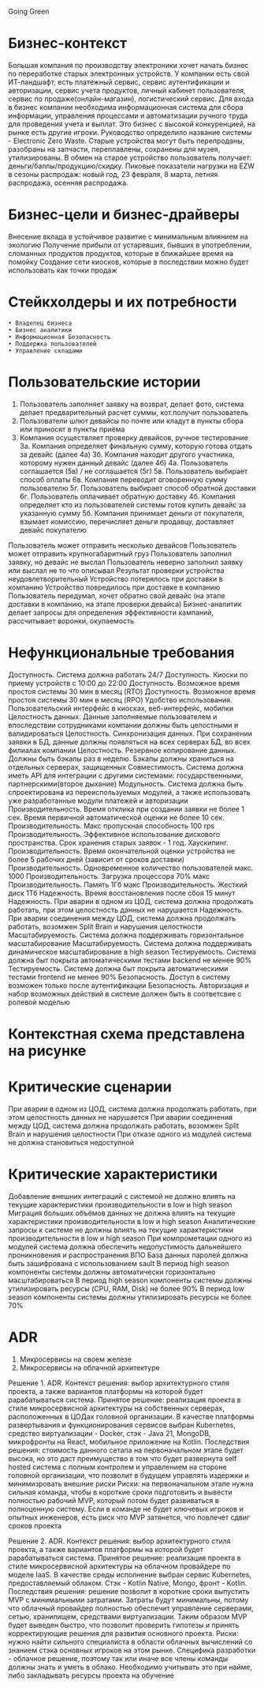Going Green



# Бизнес-контекст
Большая компания по производству электроники хочет начать бизнес по переработке старых электронных устройств.
У компании есть свой ИТ-ландшафт, есть платежный сервис, сервис аутентификации и авторизации, сервис учета продуктов,
личный кабинет пользователя, сервис по продаже(онлайн-магазин), логистический сервис.
Для входа в бизнес компании необходима информационная система для сбора информации, управления процессами 
и автоматизации ручного труда для проведения учета и выплат.
Это бизнес с высокой конкуренцией, на рынке есть другие игроки. 
Руководство определило название системы - Electronic Zero Waste. 
Старые устройства могут быть перепроданы, разобраны на запчасти, переплавлены, сохранены для музея, утилизированы.
В обмен на старое устройство пользователь получает: деньги/баллы/продукцию/скидку.
Пиковые показатели нагрузки на EZW в сезоны распродаж: новый год, 23 февраля, 8 марта, летняя распродажа, осенняя распродажа.

# Бизнес-цели и бизнес-драйверы
Внесение вклада в устойчивое развитие с минимальным влиянием на экологию
Получение прибыли от устаревших, бывших в употреблении, сломанных продуктов продуктов, которые в ближайшее время на помойку
Создание сети киосков, которые в последствии можно будет использовать как точки продаж

# Стейкхолдеры и их потребности
    • Владелец бизнеса
    • Бизнес аналитики
    • Информационная Безопасность
    • Поддержка пользователей
    • Управление складами

# Пользовательские истории
1. Пользователь заполняет заявку на возврат, делает фото, система делает предварительный расчет суммы, кот.получит пользователь 
2. Пользователи шлют девайсы по почте или кладут в пункты сбора или приносят в пункты приёма
3. Компания осуществляет проверку девайсов, ручное тестирование
3а. Компания определяет финальную сумму, которую готова отдать за девайс (далее 4а)
3б. Компания находит другого участника, которому нужен данный девайс (далее 4б)
4а. Пользователь соглашается (5в) / не соглашается (5г)
   5в. Пользователь выбирает способ оплаты
   6в. Компания переводит оговоренную сумму пользователю
   5г. Пользователь выбирает способ обратной доставки
   6г. Пользователь оплачивает обратную доставку 
4б. Компания определяет кто из пользователей системы готов купить девайс за указанную сумму
5б. Компания принимает деньги от покупателя, взымает комиссию, перечисляет деньги продавцу, доставляет девайс покупателю

Пользователь может отправить несколько девайсов
Пользователь может отправить крупногабаритный груз
Пользователь заполнил заявку, но девайс не выслал
Пользователь неверно заполнил заявку или выслал не то что описывал
Результат проверки устройства неудовлетворительный
Устройство потерялось при доставки в компанию
Устройство повредилось при доставке в компанию
Пользователь передумал, хочет обратно свой девайс (на этапе доставки в компанию, на этапе проверки девайса)
Бизнес-аналитик делает запросы для определения эффективности кампаний, рассчитывает воронки, окупаемость


# Нефункциональные требования
Доступность. Система должна работать 24/7
Доступность. Киоски по приему устройств с 10:00 до 22:00
Доступность. Возможное время простоя системы 30 мин в месяц (RTO)
Доступность. Возможное время простоя системы 30 мин в месяц (RPO)
Удобство использования. Пользовательский интерфейс в киосках, веб-интерфейс, мобилки
Целостность данных. Данные заполняемые пользователем и впоследствии сотрудниками компании должны быть целостными и валидироваться
Целостность. Синхронизация данных. При сохранении заявки в БД, данные должны появляться на всех серверах БД, во всех филиалах компании
Целостность. Резервное копирование данных. Должны быть бэкапы раз в неделю. Бэкапы должны храниться на отдельных серверах, защищенных
Совместимость. Система должна иметь API для интеграции с другими системами: государственными, партнерскими(второе дыхание)
Модульность. Система должна быть спроектирована из переиспользуемых модулей, а также использовать уже разработанные модули платежей и авторизации
Производительность. Время отклика при создании заявки не более 1 сек. Время первичной автоматической оценки не более 10 сек.
Производительность. Макс пропускная способность 100 rps
Производительность. Эффективное использование дискового пространства. Срок хранения старых заявок - 1 год. Хаускипинг.
Производительность. Время окончательной оценки устройства не более 5 рабочих дней (зависит от сроков доставки)
Производительность. Одновременное количество пользователей макс. 1000
Производительность. Загрузка процессора 70% макс
Производительность. Память 1Гб макс
Производительность. Жесткий диск 1Тб
Надежность. Время восстановления после сбоя 15 минут
Надежность. При аварии в одном из ЦОД, система должна продолжать работать, при этом целостность данных не нарушается
Надежность. При аварии соединения между ЦОД, система должна продолжать работать, возомжен Split Brain и нарушения целостности
Масштабируемость. Система должна поддерживать горизонтальное масштабирование
Масштабируемость. Система должна поддерживать динамическое масштабирование в high season
Тестируемость. Система должна быт покрыта автоматическими тестами backend не менее 90%
Тестируемость. Система должна быт покрыта автоматическими тестами frontend не менее 90%
Безопасность. Доступ в систему возможен только после аутентификации
Безопасность. Авторизация и набор возможных действий в системе должен быть в соответсвие с ролевой моделью

# Контекстная схема представлена на рисунке

# Критические сценарии 
При аварии в одном из ЦОД, система должна продолжать работать, при этом целостность данных не нарушается
При аварии соединения между ЦОД, система должна продолжать работать, возомжен Split Brain и нарушения целостности
При отказе одного из модулей система не должна становиться недоступной

# Критические характеристики
Добавление внешних интеграций с системой не должно влиять на текущие характеристики производительности в low и high season
Миграция больших объёмов данных не должна влиять на текущие характеристики производительности в low и high season
Аналитические запросы к системе не должны влиять на текущие характеристики производительности в low и high season
При компрометации одного из модулей система должна обеспечить недопустимость дальнейшего проникновения и распространения ВПО
База данных паролей должна быть зашифрована с использованием sault
В период high season компоненты системы должны автоматически горизонтально масштабироваться
В период high season компоненты системы должны утилизировать ресурсы (CPU, RAM, Disk) не более 90%
В период low season компоненты системы должны утилизировать ресурсы не более 70%

# ADR
1. Микросервисы на своем железе
2. Микросервисы на облачной архитектуре

Решение 1. ADR.
Контекст решения: выбор архитектурного стиля проекта, а также вариантов платформы на которой будет рарабатываться система.
Принятое решение: реализация проекта в стиле микросервисной архитектуры на собственных серверах, 
расположенных в ЦОДах головной организации. В качестве платформы развертывания и функционирования сервисов выбран
Kubernetes, средство виртуализации - Docker, стэк - Java 21, MongoDB, микрофронты на React, мобильное приложение на Kotlin.
Последствия решения: стоимость данного сетапа на первоначальном этапе будет высока, но это даст преимущество в том что 
будет развернута self hosted система с полным контролем и управлением на стороне головной организации, что позволит
в будущем управлять издержки и минимизровать внешние риски
Риски: на первоначальном этапе нужна сильная команда, чтобы в короткие сроки подготовить и вывести полностью рабочий
MVP, который потом будет развиваться в полноценную систему. Если в команде не будет ключевых игроков и опытных инженеров,
есть риск что MVP затянется, что повлечет сдвиг сроков проекта

Решение 2. ADR.
Контекст решения: выбор архитектурного стиля проекта, а также вариантов платформы на которой будет рарабатываться система.
Принятое решение: реализация проекта в стиле микросервисной архитектуры на облачном провайдере по моделе IaaS.
В качестве среды исполнение выбран сервис Kubernetes, предоставляемый облаком. Стэк - Kotlin Native, Mongo, фронт - Kotlin.
Последствия решения: решение позволит в короткие сроки выпустить MVP с минимальными затратами. Затраты будут минимальны,
потому что облачный провайдер полностью обеспечит управление серверами, сетью, хранилищем, средствами виртуализации. 
Таким образом MVP будет выведен быстро, что позволит проверить гипотезы и принять корректирующие решения для развития
основного проекта.
Риски: нужно найти сильного специалиста в области облачных вычислений со знанием стэка основных игроков на этом рынке.
Специфика разработки - облачное решение, поэтому так или иначе все члены команды должны знать и уметь в облако.
Необходимо учитывать это при найме, либо закладывать ресурсы проекта на обучение

